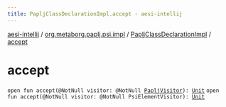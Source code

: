 ```yaml
---
title: PapljClassDeclarationImpl.accept - aesi-intellij
---
```


[aesi-intellij](../../index.html) / [org.metaborg.paplj.psi.impl](../index.html) / [PapljClassDeclarationImpl](index.html) / [accept](.)

# accept

`open fun accept(@NotNull visitor: @NotNull `[`PapljVisitor`](../../org.metaborg.paplj.psi/-paplj-visitor/index.html)`): `[`Unit`](https://kotlinlang.org/api/latest/jvm/stdlib/kotlin/-unit/index.html)
`open fun accept(@NotNull visitor: @NotNull PsiElementVisitor): `[`Unit`](https://kotlinlang.org/api/latest/jvm/stdlib/kotlin/-unit/index.html)